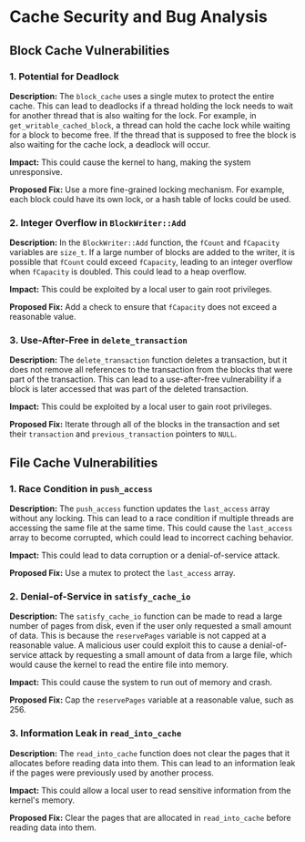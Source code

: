 # Cache Security and Bug Analysis

## Block Cache Vulnerabilities

### 1. Potential for Deadlock

**Description:**
The `block_cache` uses a single mutex to protect the entire cache. This can lead to deadlocks if a thread holding the lock needs to wait for another thread that is also waiting for the lock. For example, in `get_writable_cached_block`, a thread can hold the cache lock while waiting for a block to become free. If the thread that is supposed to free the block is also waiting for the cache lock, a deadlock will occur.

**Impact:**
This could cause the kernel to hang, making the system unresponsive.

**Proposed Fix:**
Use a more fine-grained locking mechanism. For example, each block could have its own lock, or a hash table of locks could be used.

### 2. Integer Overflow in `BlockWriter::Add`

**Description:**
In the `BlockWriter::Add` function, the `fCount` and `fCapacity` variables are `size_t`. If a large number of blocks are added to the writer, it is possible that `fCount` could exceed `fCapacity`, leading to an integer overflow when `fCapacity` is doubled. This could lead to a heap overflow.

**Impact:**
This could be exploited by a local user to gain root privileges.

**Proposed Fix:**
Add a check to ensure that `fCapacity` does not exceed a reasonable value.

### 3. Use-After-Free in `delete_transaction`

**Description:**
The `delete_transaction` function deletes a transaction, but it does not remove all references to the transaction from the blocks that were part of the transaction. This can lead to a use-after-free vulnerability if a block is later accessed that was part of the deleted transaction.

**Impact:**
This could be exploited by a local user to gain root privileges.

**Proposed Fix:**
Iterate through all of the blocks in the transaction and set their `transaction` and `previous_transaction` pointers to `NULL`.

## File Cache Vulnerabilities

### 1. Race Condition in `push_access`

**Description:**
The `push_access` function updates the `last_access` array without any locking. This can lead to a race condition if multiple threads are accessing the same file at the same time. This could cause the `last_access` array to become corrupted, which could lead to incorrect caching behavior.

**Impact:**
This could lead to data corruption or a denial-of-service attack.

**Proposed Fix:**
Use a mutex to protect the `last_access` array.

### 2. Denial-of-Service in `satisfy_cache_io`

**Description:**
The `satisfy_cache_io` function can be made to read a large number of pages from disk, even if the user only requested a small amount of data. This is because the `reservePages` variable is not capped at a reasonable value. A malicious user could exploit this to cause a denial-of-service attack by requesting a small amount of data from a large file, which would cause the kernel to read the entire file into memory.

**Impact:**
This could cause the system to run out of memory and crash.

**Proposed Fix:**
Cap the `reservePages` variable at a reasonable value, such as 256.

### 3. Information Leak in `read_into_cache`

**Description:**
The `read_into_cache` function does not clear the pages that it allocates before reading data into them. This can lead to an information leak if the pages were previously used by another process.

**Impact:**
This could allow a local user to read sensitive information from the kernel's memory.

**Proposed Fix:**
Clear the pages that are allocated in `read_into_cache` before reading data into them.
